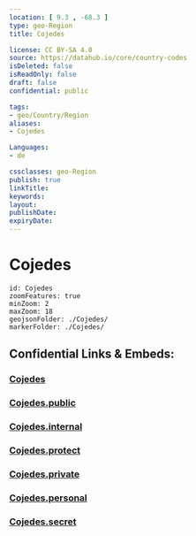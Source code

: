 ```yaml
---
location: [ 9.3 , -68.3 ] 
type: geo-Region
title: Cojedes

license: CC BY-SA 4.0
source: https://datahub.io/core/country-codes
isDeleted: false
isReadOnly: false
draft: false
confidential: public

tags:
- geo/Country/Region
aliases:
- Cojedes

Languages:
- de

cssclasses: geo-Region
publish: true
linkTitle: 
keywords: 
layout: 
publishDate: 
expiryDate: 
---
```


# Cojedes

```leaflet
id: Cojedes
zoomFeatures: true 
minZoom: 2 
maxZoom: 18
geojsonFolder: ./Cojedes/
markerFolder: ./Cojedes/
```


## Confidential Links & Embeds: 

### [Cojedes](/_Standards/Earth/Continent/America~South/Venezuela/States~Venezuela/Cojedes.md) 

### [Cojedes.public](/_public/Earth/Continent/America~South/Venezuela/States~Venezuela/Cojedes.public.md) 

### [Cojedes.internal](/_internal/Earth/Continent/America~South/Venezuela/States~Venezuela/Cojedes.internal.md) 

### [Cojedes.protect](/_protect/Earth/Continent/America~South/Venezuela/States~Venezuela/Cojedes.protect.md) 

### [Cojedes.private](/_private/Earth/Continent/America~South/Venezuela/States~Venezuela/Cojedes.private.md) 

### [Cojedes.personal](/_personal/Earth/Continent/America~South/Venezuela/States~Venezuela/Cojedes.personal.md) 

### [Cojedes.secret](/_secret/Earth/Continent/America~South/Venezuela/States~Venezuela/Cojedes.secret.md)

